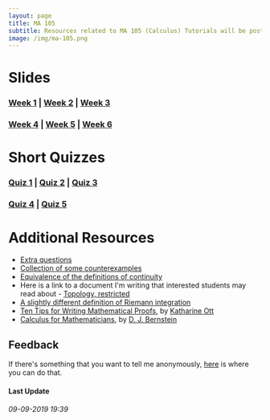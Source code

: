 ```yaml
---
layout: page
title: MA 105
subtitle: Resources related to MA 105 (Calculus) Tutorials will be posted here
image: /img/ma-105.png
---
```


# Slides
### [Week 1](https://github.com/aryamanmaithani/ma-105-tut/blob/master/Slides/Week-1.pdf) | [Week 2](https://github.com/aryamanmaithani/ma-105-tut/blob/master/Slides/Week-2.pdf) | [Week 3](https://github.com/aryamanmaithani/ma-105-tut/blob/master/Slides/Week-3.pdf)  
### [Week 4](https://github.com/aryamanmaithani/ma-105-tut/blob/master/Slides/Week-4.pdf) | [Week 5](https://github.com/aryamanmaithani/ma-105-tut/blob/master/Slides/Week-5.pdf) | [Week 6](https://github.com/aryamanmaithani/ma-105-tut/blob/master/Slides/Week-6.pdf)

# Short Quizzes
### [Quiz 1](https://github.com/aryamanmaithani/ma-105-tut/blob/master/Quizzes/Quiz-1.pdf) | [Quiz 2](https://github.com/aryamanmaithani/ma-105-tut/blob/master/Quizzes/Quiz-2.pdf) | [Quiz 3](https://github.com/aryamanmaithani/ma-105-tut/blob/master/Quizzes/Quiz-3.pdf)  
### [Quiz 4](https://github.com/aryamanmaithani/ma-105-tut/blob/master/Quizzes/Quiz-4.pdf) | [Quiz 5](https://github.com/aryamanmaithani/ma-105-tut/blob/master/Quizzes/Quiz-5.pdf) 

# Additional Resources
* [Extra questions](https://github.com/aryamanmaithani/ma-105-tut/blob/master/Extra%20Questions.pdf) 
* [Collection of some counterexamples](https://github.com/aryamanmaithani/ma-105-tut/blob/master/Counterexamples.pdf) 
* [Equivalence of the definitions of continuity](https://github.com/aryamanmaithani/ma-105-tut/blob/master/Equivalence%20of%20the%20two%20definitions%20of%20continuity.pdf)
* Here is a link to a document I'm writing that interested students may read about - [Topology, restricted](https://github.com/aryamanmaithani/ma-105-tut/blob/master/Additional%20resources/Topology%2C%20restricted.pdf) 
* [A slightly different definition of Riemann integration](https://github.com/aryamanmaithani/ma-105-tut/blob/master/Additional%20resources/Integration%20with%20tagged%20partition.pdf)
* [Ten Tips for Writing Mathematical Proofs](https://www.ms.uky.edu/~kott/proof_help.pdf), by [Katharine Ott](https://www.bates.edu/faculty-expertise/profile/katharine-a-ott/)
* [Calculus for Mathematicians](https://cr.yp.to/papers/calculus.pdf), by [D. J. Bernstein](https://cr.yp.to/djb.html)

## Feedback
If there's something that you want to tell me anonymously, [here](https://docs.google.com/forms/d/e/1FAIpQLScCRPfWX5aJUPLv-1UNiYHNxFfOOXHUiaK2ma2BDIkZ3k_VnA/viewform?usp=sf_link) is where you can do that.

#### Last Update
###### 09-09-2019 19:39